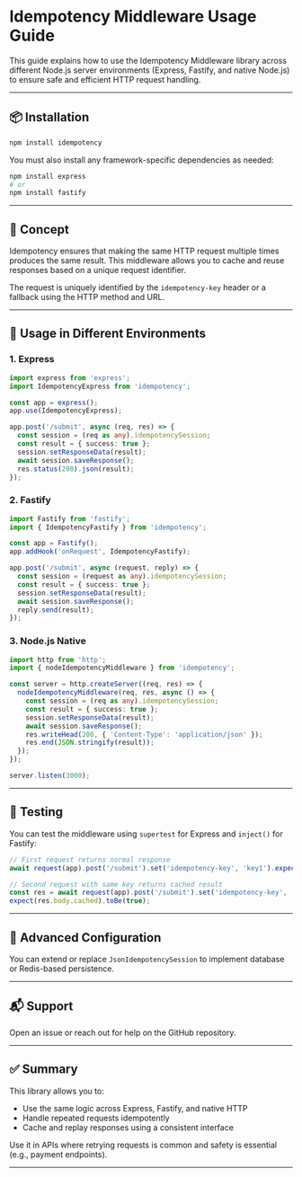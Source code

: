 # Idempotency Middleware Usage Guide

This guide explains how to use the Idempotency Middleware library across different Node.js server environments (Express, Fastify, and native Node.js) to ensure safe and efficient HTTP request handling.

---

## 📦 Installation

```bash
npm install idempotency
```

You must also install any framework-specific dependencies as needed:

```bash
npm install express
# or
npm install fastify
```

---

## 🧠 Concept

Idempotency ensures that making the same HTTP request multiple times produces the same result. This middleware allows you to cache and reuse responses based on a unique request identifier.

The request is uniquely identified by the `idempotency-key` header or a fallback using the HTTP method and URL.

---

## 🚀 Usage in Different Environments

### 1. Express

```ts
import express from 'express';
import IdempotencyExpress from 'idempotency';

const app = express();
app.use(IdempotencyExpress);

app.post('/submit', async (req, res) => {
  const session = (req as any).idempotencySession;
  const result = { success: true };
  session.setResponseData(result);
  await session.saveResponse();
  res.status(200).json(result);
});
```

### 2. Fastify

```ts
import Fastify from 'fastify';
import { IdempotencyFastify } from 'idempotency';

const app = Fastify();
app.addHook('onRequest', IdempotencyFastify);

app.post('/submit', async (request, reply) => {
  const session = (request as any).idempotencySession;
  const result = { success: true };
  session.setResponseData(result);
  await session.saveResponse();
  reply.send(result);
});
```

### 3. Node.js Native

```ts
import http from 'http';
import { nodeIdempotencyMiddleware } from 'idempotency';

const server = http.createServer((req, res) => {
  nodeIdempotencyMiddleware(req, res, async () => {
    const session = (req as any).idempotencySession;
    const result = { success: true };
    session.setResponseData(result);
    await session.saveResponse();
    res.writeHead(200, { 'Content-Type': 'application/json' });
    res.end(JSON.stringify(result));
  });
});

server.listen(3000);
```

---

## 🧪 Testing

You can test the middleware using `supertest` for Express and `inject()` for Fastify:

```ts
// First request returns normal response
await request(app).post('/submit').set('idempotency-key', 'key1').expect(200);

// Second request with same key returns cached result
const res = await request(app).post('/submit').set('idempotency-key', 'key1');
expect(res.body.cached).toBe(true);
```

---

## 📁 Advanced Configuration

You can extend or replace `JsonIdempotencySession` to implement database or Redis-based persistence.

---

## 📬 Support

Open an issue or reach out for help on the GitHub repository.

---

## ✅ Summary

This library allows you to:

* Use the same logic across Express, Fastify, and native HTTP
* Handle repeated requests idempotently
* Cache and replay responses using a consistent interface

Use it in APIs where retrying requests is common and safety is essential (e.g., payment endpoints).

---
